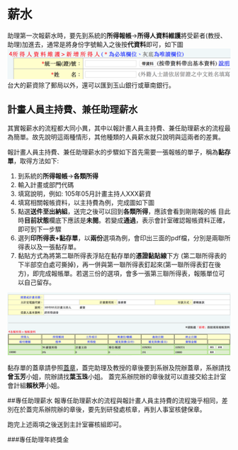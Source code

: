 # 薪水
 助理第一次報薪水時，要先到系統的**所得報帳**→**所得人資料維護**將受薪者(教授、助理)加進去，通常是將身份字號輸入之後按**代資料**即可，如下圖
 ![新增所得人](./addearn.png)
台大的薪資除了郵局以外，還可以匯到玉山銀行或華南銀行。


## 計畫人員主持費、兼任助理薪水

其實報薪水的流程都大同小異，其中以報計畫人員主持費、兼任助理薪水的流程最 為簡單。故先說明這兩種情形，其他種類的人員薪水就只說明與這兩者的差異。

報計畫人員主持費、兼任助理薪水的步驟如下首先需要一張報帳的單子，稱為**黏存單**，取得方法如下:

1. 到系統的**所得報帳**→**各類所得**
2. 輸入計畫或部門代碼
3. 填寫說明，例如: 105年05月計畫主持人XXX薪資 
4. 填寫相關報帳資料，以主持費為例，完成圖如下圖
5. 點選**送件至出納組**，送完之後可以回到**各類所得**，應該會看到剛剛報的帳 目此時**目前狀態**欄底下應該是**未閱**。若變成**通過**，表示會計室確認報帳資料正確，即可到下一步驟
6. 選列**印所得表+黏存單**，以**兩份**選項為例，會印出三面的pdf檔，分別是兩聯所得表以及一張黏存單。
7. 黏貼方式為將第二聯所得表浮貼在黏存單的**憑證黏貼線**下方 (第二聯所得表的下半部空白處可撕掉)，再一併與第一聯所得表釘起來(第一聯所得表釘在後方)，即完成報帳單。若選三份的選項，會多一張第三聯所得表，報賬單位可以自己留存。

![計畫主持費範例](./example.png)

  黏存單的蓋章請參照[蓋章](./reimburse-stamp.md)，蓋完助理及教授的章後要到系辦及院辦蓋章，系辦請找**曾玉芳**小姐，院辦請找**葉玉珠**小姐。
  蓋完系辦院辦的章後就可以直接交給主計室會計組**賴秋萍**小姐。
  
##專任助理薪水
 報專任助理薪水的流程與報計畫人員主持費的流程幾乎相同，差別在於蓋完系辦院辦的章後，要先到研發處核章，再到人事室核健保章。

  跑完上述兩項之後送到主計室審核組即可。
  
###專任助理年終獎金